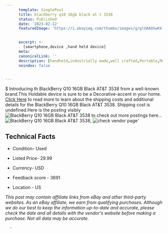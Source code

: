 ```yaml
---
      template: SinglePost
      title: blackberry q10 16gb black at t 3538
      status: Published
      date: '2023-02-12'
      featuredImage: 'https://i.ebayimg.com/thumbs/images/g/glUAAOSwKkljv0kV/s-l225.jpg'
       

      excerpt: >-
        [smartphone,device ,hand held device]
      meta:
      canonicalLink: ''
      description: [handheld,industrially made,well crafted,Portable,Mobile,Compact,Convenient,Lightweight,Maneuverable,Man-portable,Miniature,Carriable,Hand-held,Light,Holdable,Transportable,Mobile device,Pocket-sized,On-the-go,Wireless,Cordless,Compact size,Convenient size, smartphone,device ,hand held device]
      noindex: false
      

---
```

$
      Introducing th BlackBerry Q10 16GB Black AT&T  3538 from a well-known brand.This Holdable device  is sure to be a Decorative-accent in your home. [Click Here](https://www.ebay.com/itm/144896882496?hash=item21bc86f740%3Ag%3AglUAAOSwKkljv0kV&mkevt=1&mkcid=1&mkrid=711-53200-19255-0&campid=%253CePNCampaignId%253E&customid=%253CreferenceId%253E&toolid=10049) to read more to learn about the shipping costs and additional details for the BlackBerry Q10 16GB Black AT&T  3538. Shipping cost is undefined.Here is the posting visibly ![BlackBerry Q10 16GB Black AT&T  3538](https://i.ebayimg.com/thumbs/images/g/glUAAOSwKkljv0kV/s-l225.jpg) to check out more postings here... ![BlackBerry Q10 16GB Black AT&T  3538](https://i.ebayimg.com/images/g/glUAAOSwKkljv0kV/s-l1600.jpg), ![check vendor page](https://origin-galleryplus.ebayimg.com/ws/web/144896882496_2_0_1/225x225.jpg,https://origin-galleryplus.ebayimg.com/ws/web/144896882496_3_0_1/225x225.jpg,https://origin-galleryplus.ebayimg.com/ws/web/144896882496_4_0_1/225x225.jpg,https://origin-galleryplus.ebayimg.com/ws/web/144896882496_5_0_1/225x225.jpg)'

      

 ## Technical Facts 



     
      

 - Condition- Used 


      

 - Listed Price- 29.99 


      

 - Currency- USD 


      

 - Feedback score - 3691 


      

 - Location - US 


      
      

 *_This post may contain affiliate links from eBay and other third-party websites. As an eBay affiliate, we earn from qualifying purchases. Although we do our best to keep the information up-to-date and accurate, please check the date and all details with the vendor's website before making a purchase. Not all data may be accurate._*




      -
